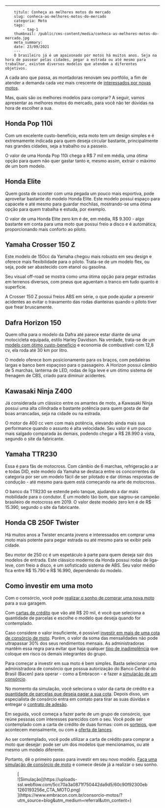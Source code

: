 ---
        titulo: Conheça as melhores motos do mercado
        slug: conheca-as-melhores-motos-do-mercado
        categoria: Moto
        tags:
            - tag-1
        thumbnail: /public/cms-content/media/conheca-as-melhores-motos-do-mercado.jpg
        meta_summary: 
        date: 23/09/2021
        ---
        O brasileiro já é um apaixonado por motos há muitos anos. Seja na hora de passear pelas cidades, pegar a estrada ou até mesmo para trabalhar, existem diversos modelos que atendem a diferentes objetivos.

A cada ano que passa, as montadoras renovam seu portfólio, a fim de atender a demanda cada vez mais crescente de [interessados por novas motos](https://www.embracon.com.br/blog/como-escolher-um-consorcio-de-moto).

Mas, quais são os melhores modelos para comprar? A seguir, vamos apresentar as melhores motos do mercado, para você não ter dúvidas na hora de escolher a sua.

Honda Pop 110i 
---------------

Com um excelente custo-benefício, esta moto tem um design simples e é extremamente indicada para quem deseja circular bastante, principalmente nas grandes cidades, seja a trabalho ou a passeio.

O valor de uma Honda Pop 110i chega a R$ 7 mil em média, uma ótima opção para quem não quer gastar tanto e, mesmo assim, extrair o máximo de um bom modelo.

Honda Elite 
------------

Quem gosta de scooter com uma pegada um pouco mais esportiva, pode aproveitar bastante do modelo Honda Elite. Este modelo possui espaço para capacete e até mesmo para guardar mochilas, mostrando-se uma ótima opção para quem trabalha e estuda, por exemplo.

O valor de uma Honda Elite zero km é de, em média, R$ 9.300 - algo bastante em conta para uma moto que possui freio a disco e é automática, proporcionando mais conforto ao piloto.

Yamaha Crosser 150 Z 
---------------------

Este modelo de 150cc da Yamaha chegou mais robusto em seu design e oferece mais flexibilidade para o piloto. Trata-se de um modelo flex, ou seja, pode ser abastecido com etanol ou gasolina.

Seu visual off-road se mostra como uma ótima opção para pegar estradas em terrenos diversos, com pneus que aguentam o tranco em tudo quanto é superfície.

A Crosser 150 Z possui freios ABS em série, o que pode ajudar a prevenir acidentes ao evitar o travamento das rodas dianteiras quando o piloto tiver que frear bruscamente.

Dafra Horizon 150 
------------------

Quem olha para o modelo da Dafra até parece estar diante de uma motocicleta equipada, estilo Harley Davidson. Na verdade, trata-se de um [modelo com ótimo custo-benefício](https://www.embracon.com.br/blog/confira-5-vantagens-de-ter-uma-moto) e economia de combustível: com 12,8 cv, ela roda até 30 km por litro.

O modelo oferece bom posicionamento para os braços, com pedaleiras largas e banco bem espaçoso para o passageiro. A Horizon possui câmbio de 5 marchas, lanterna de LED, rodas de liga leve e um ótimo sistema de frenagem de CBS, criado para diminuir acidentes.

Kawasaki Ninja Z400 
--------------------

Já considerada um clássico entre os amantes de moto, a Kawasaki Ninja possui uma alta cilindrada e bastante potência para quem gosta de dar boas arrancadas, seja na cidade ou na estrada.

O motor de 400 cc vem com mais potência, elevando ainda mais sua performance quando o assunto é alta velocidade. Seu valor é um pouco mais salgado comparada às demais, podendo chegar a R$ 28.990 à vista, segundo o site da fabricante.

Yamaha TTR230 
--------------

Essa é para fãs de motocross. Com câmbio de 6 marchas, refrigeração a ar e todas DID, este modelo da Yamaha se destaca entre os concorrentes da categoria por ser um modelo fácil de ser pilotado e dar ótimas respostas de condução - até mesmo para quem está começando na arte de motocross.

O banco da TTR230 se estende pelo tanque, ajudando a dar mais mobilidade para o condutor. É um modelo tão bom, que sagrou-se campeão brasileiro de motocross em 2019. O valor deste modelo zero km é de R$ 15.390, segundo o site da fabricante.

Honda CB 250F Twister 
----------------------

Há muitos anos a Twister encanta jovens e interessados em comprar uma moto mais potente para pegar estrada ou até mesmo para se exibir pela cidade.

Seu motor de 250 cc é um espetáculo à parte para quem deseja sair dos modelos de entrada. Este clássico moderno da Honda possui rodas de liga-leve, com freio a disco, e um sofisticado sistema de ABS. Seu valor médio fica entre R$ 15.790 e R$ 16.990, dependendo do modelo.

Como investir em uma moto 
--------------------------

Com o consórcio, você pode [realizar o sonho de comprar uma nova moto](https://www.embracon.com.br/blog/saiba-tudo-sobre-consorcio-de-motos) para a sua garagem.

Com [cartas de crédito](https://www.embracon.com.br/blog/tudo-o-que-voce-precisa-saber-sobre-a-carta-de-credito-de-consorcios) que vão até R$ 20 mil, é você que seleciona a quantidade de parcelas e escolhe o modelo que deseja quando for contemplado.

Caso considere o valor insuficiente, é possível [investir em mais de uma cota de consórcio de moto](https://www.embracon.com.br/blog/afinal-posso-fazer-mais-de-um-consorcio-ao-mesmo-tempo-entenda). Porém, o valor da soma das mensalidades não pode ultrapassar 30% dos seus rendimentos mensais. As administradoras mantêm essa regra para evitar que haja qualquer [tipo de inadimplência](https://www.embracon.com.br/blog/nao-consigo-pagar-meu-consorcio-e-agora) que coloque em risco os demais integrantes do grupo.

Para começar a investir em sua moto é bem simples. Basta selecionar uma administradora de consórcio que possua autorização do Banco Central do Brasil (Bacen) para operar - como a Embracon - e fazer a [simulação de um consórcio](https://www.embracon.com.br/blog/simulacao-de-consorcio).

No momento da simulação, você seleciona o valor da carta de crédito e a [quantidade de parcelas que deseja pagar a sua cota](https://www.embracon.com.br/blog/11-coisas-que-voce-precisa-saber-sobre-a-parcela-do-consorcio). Depois disso, um especialista de consórcio entra em contato para tirar as suas dúvidas e entregar o [contrato de adesão](https://www.embracon.com.br/blog/saiba-o-que-avaliar-antes-de-assinar-um-contrato-de-consorcio).

Em seguida, você começa a fazer parte de um grupo de consórcio, que reúne pessoas com interesses parecidos com o seu. Você pode ser contemplado com a carta de crédito de duas formas: com os [sorteios](https://www.embracon.com.br/conhecaoconsorcio/como-sao-realizados-os-sorteios-nas-assembleias), que acontecem mensalmente, ou com a [oferta de lances](https://www.embracon.com.br/blog/como-funcionam-os-tipos-de-lances-no-consorcio).

Ao ser contemplado, você pode utilizar a carta de crédito para comprar a moto que desejar: pode ser um dos modelos que mencionamos, ou até mesmo um modelo diferente.

Portanto, dê o primeiro passo para investir em seu novo modelo. [Faça uma simulação de consórcio de moto](https://www.embracon.com.br/consorcio-motos) e comece desde já a realizar o seu sonho.

<figure class="w-richtext-figure-type-image w-richtext-align-center">[<div>![Simulação](https://uploads-ssl.webflow.com/5cc70a3a0871f750442da9d5/60c90f92300eb1260193256e_CTA_MOTO.png)</div>](https://www.embracon.com.br/consorcio-motos/?utm_source=blog&utm_medium=referral&utm_content=)</figure>
        